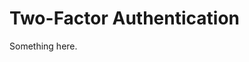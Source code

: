 [title]: # (Two-Factor Authentication)
[tags]: # (XXX)
[priority]: # (7400)
# Two-Factor Authentication
Something here.
